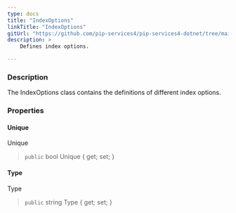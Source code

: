```yaml
---
type: docs
title: "IndexOptions"
linkTitle: "IndexOptions"
gitUrl: "https://github.com/pip-services4/pip-services4-dotnet/tree/main/pip-services4-postgres-dotnet"
description: >
    Defines index options.

---
```


### Description

The IndexOptions class contains the definitions of different index options.

### Properties

#### Unique
Unique
> `public` bool Unique { get; set; }

#### Type
Type
> `public` string Type { get; set; }
